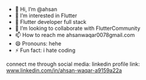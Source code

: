 - 👋 Hi, I’m @ahsan
- 👀 I’m interested in Flutter
- 🌱 Flutter developer full stack 
- 💞️ I’m looking to collaborate with FlutterCommunity 
- 📫 How to reach me ahsanwaqar0078gmail.com
- 😄 Pronouns: hehe
- ⚡ Fun fact: i hate coding

connect me through social media:
linkedin profile link: www.linkedin.com/in/ahsan-waqar-a9159a22a
